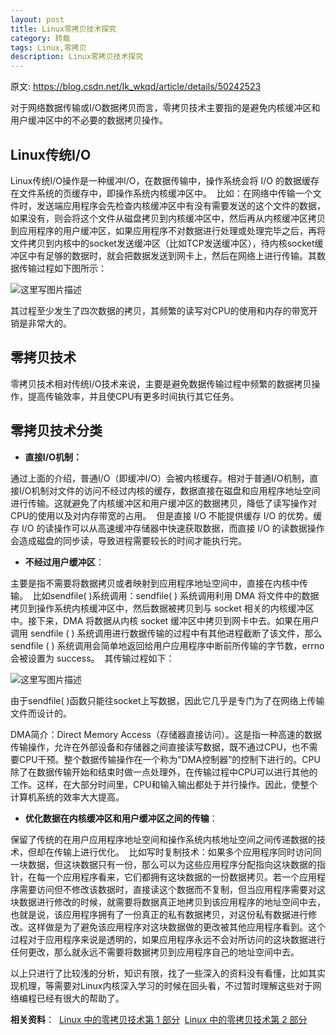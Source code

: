 ```yaml
---
layout: post
title: Linux零拷贝技术探究
category: 转载
tags: Linux,零拷贝
description: Linux零拷贝技术探究
---
```


原文: https://blog.csdn.net/lk_wkqd/article/details/50242523

对于网络数据传输或I/O数据拷贝而言，零拷贝技术主要指的是避免内核缓冲区和用户缓冲区中的不必要的数据拷贝操作。

## Linux传统I/O

Linux传统I/O操作是一种缓冲I/O，在数据传输中，操作系统会将 I/O 的数据缓存在文件系统的页缓存中，即操作系统内核缓冲区中。 
比如：在网络中传输一个文件时，发送端应用程序会先检查内核缓冲区中有没有需要发送的这个文件的数据，如果没有，则会将这个文件从磁盘拷贝到内核缓冲区中，然后再从内核缓冲区拷贝到应用程序的用户缓冲区，如果应用程序不对数据进行处理或处理完毕之后，再将文件拷贝到内核中的socket发送缓冲区（比如TCP发送缓冲区），待内核socket缓冲区中有足够的数据时，就会把数据发送到网卡上，然后在网络上进行传输。其数据传输过程如下图所示：

![这里写图片描述](http://upload-images.jianshu.io/upload_images/10649427-3787b841621eefc2?imageMogr2/auto-orient/strip%7CimageView2/2/w/1240)

其过程至少发生了四次数据的拷贝，其频繁的读写对CPU的使用和内存的带宽开销是非常大的。

## 零拷贝技术

零拷贝技术相对传统I/O技术来说，主要是避免数据传输过程中频繁的数据拷贝操作，提高传输效率，并且使CPU有更多时间执行其它任务。

## 零拷贝技术分类

*   **直接I/O机制：**

通过上面的介绍，普通I/O（即缓冲I/O）会被内核缓存。相对于普通I/O机制，直接I/O机制对文件的访问不经过内核的缓存，数据直接在磁盘和应用程序地址空间进行传输。这就避免了内核缓冲区和用户缓冲区的数据拷贝，降低了读写操作对CPU的使用以及对内存带宽的占用。 
但是直接 I/O 不能提供缓存 I/O 的优势。缓存 I/O 的读操作可以从高速缓冲存储器中快速获取数据，而直接 I/O 的读数据操作会造成磁盘的同步读，导致进程需要较长的时间才能执行完。

*   **不经过用户缓冲区**：

主要是指不需要将数据拷贝或者映射到应用程序地址空间中，直接在内核中传输。 
比如sendfile( )系统调用：sendfile( ) 系统调用利用 DMA 将文件中的数据拷贝到操作系统内核缓冲区中，然后数据被拷贝到与 socket 相关的内核缓冲区中。接下来，DMA 将数据从内核 socket 缓冲区中拷贝到网卡中去。如果在用户调用 sendfile ( ) 系统调用进行数据传输的过程中有其他进程截断了该文件，那么 sendfile ( ) 系统调用会简单地返回给用户应用程序中断前所传输的字节数，errno 会被设置为 success。 
其传输过程如下：

![这里写图片描述](http://upload-images.jianshu.io/upload_images/10649427-2911961e4860d7ff?imageMogr2/auto-orient/strip%7CimageView2/2/w/1240)

由于sendfile( )函数只能往socket上写数据，因此它几乎是专门为了在网络上传输文件而设计的。

DMA简介：Direct Memory Access（存储器直接访问）。这是指一种高速的数据传输操作，允许在外部设备和存储器之间直接读写数据，既不通过CPU，也不需要CPU干预。整个数据传输操作在一个称为”DMA控制器”的控制下进行的。CPU除了在数据传输开始和结束时做一点处理外，在传输过程中CPU可以进行其他的工作。这样，在大部分时间里，CPU和输入输出都处于并行操作。因此，使整个计算机系统的效率大大提高。

*   **优化数据在内核缓冲区和用户缓冲区之间的传输**：

保留了传统的在用户应用程序地址空间和操作系统内核地址空间之间传递数据的技术，但却在传输上进行优化。 
比如写时复制技术：如果多个应用程序同时访问同一块数据，但这块数据只有一份，那么可以为这些应用程序分配指向这块数据的指针，在每一个应用程序看来，它们都拥有这块数据的一份数据拷贝。若一个应用程序需要访问但不修改该数据时，直接读这个数据而不复制，但当应用程序需要对这块数据进行修改的时候，就需要将数据真正地拷贝到该应用程序的地址空间中去，也就是说，该应用程序拥有了一份真正的私有数据拷贝，对这份私有数据进行修改。这样做是为了避免该应用程序对这块数据做的更改被其他应用程序看到。这个过程对于应用程序来说是透明的，如果应用程序永远不会对所访问的这块数据进行任何更改，那么就永远不需要将数据拷贝到应用程序自己的地址空间中去。

以上只进行了比较浅的分析，知识有限，找了一些深入的资料没有看懂，比如其实现机理，等需要对Linux内核深入学习的时候在回头看，不过暂时理解这些对于网络编程已经有很大的帮助了。

**相关资料**： 
[Linux 中的零拷贝技术第 1 部分](http://www.ibm.com/developerworks/cn/linux/l-cn-zerocopy1/index.html) 
[Linux 中的零拷贝技术第 2 部分](http://www.ibm.com/developerworks/cn/linux/l-cn-zerocopy2/index.html)
